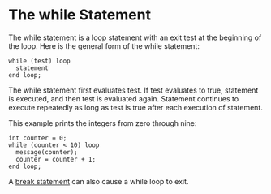 # The while Statement

The while statement is a loop statement with an exit test at the beginning of the loop. Here is the general form of the while statement:

```text
while (test) loop
  statement
end loop;
```

The while statement first evaluates test. If test evaluates to true, statement is executed, and then test is evaluated again. Statement continues to execute repeatedly as long as test is true after each execution of statement. 

This example prints the integers from zero through nine:

```text
int counter = 0;
while (counter < 10) loop
  message(counter);
  counter = counter + 1;
end loop;
```

A [break statement](the-break-statement.md) can also cause a while loop to exit.

